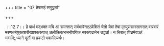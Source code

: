 +++
title = "07 तेषामहं समुद्धर्ता"

+++
  
  
।।12.7।। हे पार्थ मद्भक्त मयि आ समन्तात् सर्वभावेनाऽऽवेशितं चेतो येषां
तेषां मृत्युसंसारसागरात् वारंवारं मरणधर्मयुक्तशरीरप्रापकरूपात्
अलौकिकभजनौपयिक स्वरूपदानेन उद्धर्ता। न चिरात् शीघ्रमेवाऽहं भवामि;,ध्याने
मूर्तौ वा प्रकटो भवामीत्यर्थः।  
  
